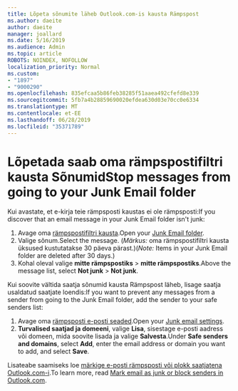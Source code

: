 ```yaml
---
title: Lõpeta sõnumite läheb Outlook.com-is kausta Rämpspost
ms.author: daeite
author: daeite
manager: joallard
ms.date: 5/16/2019
ms.audience: Admin
ms.topic: article
ROBOTS: NOINDEX, NOFOLLOW
localization_priority: Normal
ms.custom:
- "1897"
- "9000290"
ms.openlocfilehash: 835efcaa5b86feb38285f51aaea492cfefd8e339
ms.sourcegitcommit: 5fb7a4b28859690020efdea630d03e70cc0e6334
ms.translationtype: MT
ms.contentlocale: et-EE
ms.lasthandoff: 06/28/2019
ms.locfileid: "35371789"
---
```

# <a name="stop-messages-from-going-to-your-junk-email-folder"></a><span data-ttu-id="488d9-102">Lõpetada saab oma rämpspostifiltri kausta Sõnumid</span><span class="sxs-lookup"><span data-stu-id="488d9-102">Stop messages from going to your Junk Email folder</span></span>

<span data-ttu-id="488d9-103">Kui avastate, et e-kirja teie rämpsposti kaustas ei ole rämpsposti:</span><span class="sxs-lookup"><span data-stu-id="488d9-103">If you discover that an email message in your Junk Email folder isn't junk:</span></span>

1. <span data-ttu-id="488d9-104">Avage oma [rämpspostifiltri kausta](https://outlook.live.com/mail/junkemail).</span><span class="sxs-lookup"><span data-stu-id="488d9-104">Open your [Junk Email folder](https://outlook.live.com/mail/junkemail).</span></span>
1. <span data-ttu-id="488d9-105">Valige sõnum.</span><span class="sxs-lookup"><span data-stu-id="488d9-105">Select the message.</span></span> <span data-ttu-id="488d9-106">(*Märkus:* oma rämpspostifiltri kausta üksused kustutatakse 30 päeva pärast.)</span><span class="sxs-lookup"><span data-stu-id="488d9-106">(*Note:* Items in your Junk Email folder are deleted after 30 days.)</span></span>
1. <span data-ttu-id="488d9-107">Kohal oleval valige **mitte rämpspostiks** > **mitte rämpspostiks**.</span><span class="sxs-lookup"><span data-stu-id="488d9-107">Above the message list, select **Not junk** > **Not junk**.</span></span>

<span data-ttu-id="488d9-108">Kui soovite vältida saatja sõnumid kausta Rämpspost läheb, lisage saatja usaldatud saatjate loendis:</span><span class="sxs-lookup"><span data-stu-id="488d9-108">If you want to prevent any messages from a sender from going to the Junk Email folder, add the sender to your safe senders list:</span></span>

1. <span data-ttu-id="488d9-109">Avage oma [rämpsposti e-posti seaded](https://go.microsoft.com/fwlink/?linkid=2035804).</span><span class="sxs-lookup"><span data-stu-id="488d9-109">Open your [Junk email settings](https://go.microsoft.com/fwlink/?linkid=2035804).</span></span>
1. <span data-ttu-id="488d9-110">**Turvalised saatjad ja domeeni**, valige **Lisa**, sisestage e-posti aadress või domeen, mida soovite lisada ja valige **Salvesta**.</span><span class="sxs-lookup"><span data-stu-id="488d9-110">Under **Safe senders and domains**, select **Add**, enter the email address or domain you want to add, and select **Save**.</span></span>

<span data-ttu-id="488d9-111">Lisateabe saamiseks loe [märkige e-posti rämpsposti või plokk saatjatena Outlook.com-i](https://support.office.com/article/a3ece97b-82f8-4a5e-9ac3-e92fa6427ae4).</span><span class="sxs-lookup"><span data-stu-id="488d9-111">To learn more, read [Mark email as junk or block senders in Outlook.com](https://support.office.com/article/a3ece97b-82f8-4a5e-9ac3-e92fa6427ae4).</span></span>
